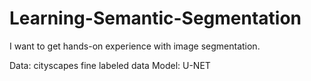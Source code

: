 # Learning-Semantic-Segmentation
I want to get hands-on experience with image segmentation.


Data: cityscapes fine labeled data
Model: U-NET